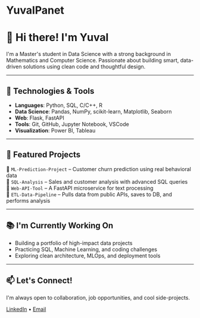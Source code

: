 # YuvalPanet

# 👋 Hi there! I'm Yuval

I'm a Master's student in Data Science with a strong background in Mathematics and Computer Science. Passionate about building smart, data-driven solutions using clean code and thoughtful design.

---

## 🧰 Technologies & Tools

- **Languages**: Python, SQL, C/C++, R  
- **Data Science**: Pandas, NumPy, scikit-learn, Matplotlib, Seaborn  
- **Web**: Flask, FastAPI  
- **Tools**: Git, GitHub, Jupyter Notebook, VSCode  
- **Visualization**: Power BI, Tableau

---

## 🚀 Featured Projects

🔹 `ML-Prediction-Project` – Customer churn prediction using real behavioral data  
🔹 `SQL-Analysis` – Sales and customer analysis with advanced SQL queries  
🔹 `Web-API-Tool` – A FastAPI microservice for text processing  
🔹 `ETL-Data-Pipeline` – Pulls data from public APIs, saves to DB, and performs analysis

---

## 📚 I'm Currently Working On

- Building a portfolio of high-impact data projects  
- Practicing SQL, Machine Learning, and coding challenges  
- Exploring clean architecture, MLOps, and deployment tools

---

## 📫 Let's Connect!

I'm always open to collaboration, job opportunities, and cool side-projects.

[LinkedIn](#) • [Email](#)
